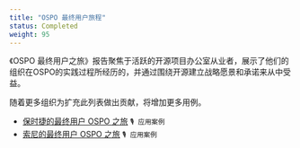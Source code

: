 ```yaml
---
title: "OSPO 最终用户旅程"
status: Completed
weight: 95
---
```



《OSPO 最终用户之旅》报告聚焦于活跃的开源项目办公室从业者，展示了他们的组织在OSPO的实践过程所经历的，并通过围绕开源建立战略愿景和承诺来从中受益。

随着更多组织为扩充此列表做出贡献，将增加更多用例。

* [保时捷的最终用户 OSPO 之旅](https://github.com/todogroup/ospology/files/14300430/Porsche-enduser-OSPOCaseStudy.pdf) `🎙 应用案例`
* [索尼的最终用户 OSPO 之旅](https://github.com/todogroup/ospology/files/13006962/sony_end-user-OSPOCaseStudy.pdf) `🎙 应用案例`
